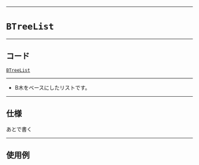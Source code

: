 ___

# `BTreeList`

_____

## コード

[`BTreeList`](https://github.com/titan-23/Library_py/blob/main/DataStructures/BTree/BTreeList.py)
<!-- code=https://github.com/titan-23/Library_py/blob/main/DataStructures\BTree\BTreeList.py -->

_____

- B木をベースにしたリストです。

_____

## 仕様

あとで書く

_____

## 使用例

```python
```

